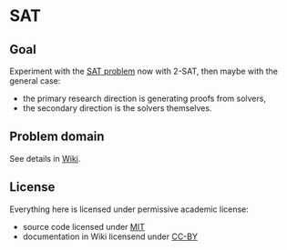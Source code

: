 # SAT

## Goal

Experiment with the [SAT problem](https://en.wikipedia.org/wiki/Boolean_satisfiability_problem) now with 2-SAT, then maybe with the general case: 

- the primary research direction is generating proofs from solvers,
- the secondary direction is the solvers themselves. 

## Problem domain

See details in [Wiki](https://github.com/csomgyula/sat/wiki).

## License

Everything here is licensed under permissive academic license:
- source code licensed under [MIT](LICENSE)
- documentation in Wiki licensend under [CC-BY](https://creativecommons.org/licenses/by/4.0/)
